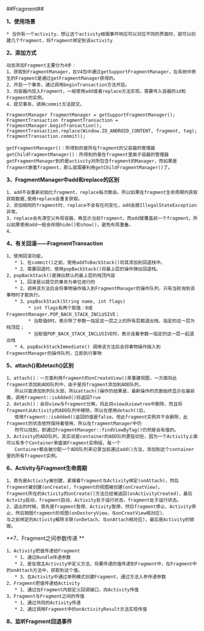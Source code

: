 ##Fragment##

**1、使用场景**
	
	* 当你有一个activity，想让这个activity根据事件响应可以对应不同的界面时，就可以创建几个fragment，将fragment绑定到该activity

**2、添加方式**

	动态添加Fragment主要分为4步：
	1、获取到FragmentManager，在V4包中通过getSupportFragmentManager，在系统中原生的Fragment是通过getFragmentManager获得的。
	2、开启一个事务，通过调用beginTransaction方法开启。
	3、向容器内加入Fragment，一般使用add或者replace方法实现，需要传入容器的id和Fragment的实例。
	4、提交事务，调用commit方法提交。 

	FragmentManager fragmentManager = getSupportFragmentManager();
    FragmentTransaction fragmentTransaction = fragmentManager.beginTransaction();
    fragmentTransaction.replace(Window.ID_ANDROID_CONTENT, fragment, tag);
    fragmentTransaction.commit();
	
	getFragmentManager()：所得到的是所在fragment的父容器的管理器
	getChildFragmentManager()：所得到的是在fragment里面子容器的管理器
	getFragmentManager到的是activity对所包含fragment的Manager，而如果是fragment嵌套fragment，那么就需要利用getChildFragmentManager()了。

**3、FragmentManager中add和replace的区别**

	1、add不会重新初始化fragment，replace每次都会。所以如果在fragment生命周期内获取获取数据,使用replace会重复获取。
	2、添加相同的fragment时，replace不会有任何变化，add会报IllegalStateException异常。
	3、replace会先清空父布局容器，再显示当前fragment，而add是覆盖前一个fragment。所以如果使用add一般会伴随hide()和show()，避免布局重叠。
	4、

**4、有关回滚——FragmentTransaction**

	1、使用回滚功能，
	   * 1、在commit()之前，使用addToBackStack()将其添加到回退栈中。
	   * 2、需要回退时，使用popBackStack()将最上层的操作弹出回退栈。
	2、popBackStack()是弹出默认的最上层的栈顶内容
       * 1、回滚是以提交的事务为单位进行的
       * 2、调用该方法后会将事物操作插入到FragmentManager的操作队列，只有当轮询到该事物时才能执行。
       * 3、popBackStack(String name, int flags)
		    * int flags有两个取值：0或FragmentManager.POP_BACK_STACK_INCLUSIVE；
		    * 当取值0时，表示除了参数一指定这一层之上的所有层都退出栈，指定的这一层为栈顶层； 
		    * 当取值POP_BACK_STACK_INCLUSIVE时，表示连着参数一指定的这一层一起退出栈
	   * 4、popBackStackImmediate() 调用该方法后会将事物操作插入到FragmentManager的操作队列，立即执行事物

**5、attach()和detach()区别**

	1、attach()：一方面利用fragment的onCreateView()来重建视图，一方面将此fragment添加到ADD队列中，由于是将fragment添加到ADD队列，
       所以只能添加到列队头部，所以attach()操作的结果是，最新操作的页面始终显示在最前面，调用fragment::isAdded()将返回True
	2、detach()：会将view与fragment分离，将此将view从viewtree中删除，而且将fragment从Activity的ADD队列中移除，所以在使用detach()后，
       使用fragment::isAdded()返回的值是false。但此fragment实例并不会删除，此fragment的状态依然保持着使用，所以在fragmentManager中仍
       然可以找到，即通过FragmentManager::findViewByTag()仍然是会有值的。 
	3、Activity的ADD队列，其实说是container的ADD队列更贴切些，因为一个Activity上面可以有多个Container来盛装Fragment实例组，每一个
       Container都会被分配一个ADD队列来记录当前通过add()方法，添加到这个container里的所有fragment实例。

**6、Activity与Fragment生命周期**
	
	1、首先是Activity被创建，紧接着fragment与Activity绑定(onAttach)，然后fragment被创建(onCreate)，fragment的视图被创建(onCreatView)，
    fragment所在的Activity的onCreate()方法已经被返回(onActivityCreated)，最后Actvity启动，fragment启动，Activity处于运行状态，fragment处于运行状态。
    2、退出的时候，首先是fragment暂停、Activity暂停，然后fragment停止、Activity停止，然后销毁fragment的视图(onDestoryView，与onCreatView相对应)、
    与之前绑定的Activity解除关联(onDetach，与onAttach相对应)，最后是Activity的销毁。

**7、Fragment之间参数传递 **

    1、Activity把值传递给Fragment
	   * 1、通过Bundle传递参数
	   * 2、是在宿主Activity中定义方法，将要传递的值传递到Fragment中，在Fragment中的onAttach方法中，获取到这个值。
	   * 3、在Activity中通过单例模式创建Fragment，通过方法入参传递参数
	2、Fragment把值传递给Activity
	   * 1、通过在Fragment内部定义回调接口，向Activity传值
	3、Fragment与Fragment之间的传值
       * 1、通过共同的Activity传递
       * 2、通过调用Fragment中的onActivityResult方法实现传值

**8、监听Fragment回退事件**


